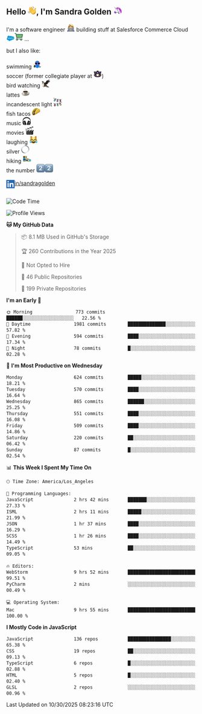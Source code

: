 ## Hello <img src="./static/emoji/wave.png" width="22" />, I'm Sandra Golden <img src="./static/emoji/unicorn-face.png" width="22" />

I'm a software engineer <img src="./static/emoji/female-technologist.png" width="22" /> building stuff at Salesforce Commerce Cloud <img src="./static/emoji/salesforce.png" width="22" /><img src="./static/emoji/commerce-cloud.png" width="22" />&nbsp;...

but I also like:<br/><br/>
swimming <img alt="swimming" src="./static/emoji/keep-swimming.png" width="22" /><br/>
soccer  (former collegiate player at <img src="./static/emoji/auburn.png" width="22" />)<br/>
bird watching <img src="./static/emoji/eagle.png" width="22" /><br/>
lattes <img src="./static/emoji/coffee.png" width="22" /><br/>
incandescent light <img src="./static/emoji/lights.png" width="22" /><br/>
fish tacos <img src="./static/emoji/taco.png" width="22" /><br/>
music <img src="./static/emoji/headphones.png" width="22" /><br/>
movies <img src="./static/emoji/movie-clapper.png" width="22" /><br/>
laughing <img src="./static/emoji/joy-cat.png" width="22" /><br/>
silver <img src="./static/emoji/silver-hoop.png" width="22" /><br/>
hiking <img src="./static/emoji/hiker.png" width="22" /><br/>
the number <img src="./static/emoji/two.png" width="22" /><img src="./static/emoji/two.png" width="22" />
<br/><br/>
<img align="left" alt="Sandra Golden | LinkedIn" width="22px" src="./static/emoji/linkedin.png" /> <a href="https://www.linkedin.com/in/sandragolden/">in/sandragolden</a>
<br/><br/>
<!--START_SECTION:waka-->
![Code Time](http://img.shields.io/badge/Code%20Time-1%2C474%20hrs%2039%20mins-blue)

![Profile Views](http://img.shields.io/badge/Profile%20Views-1-blue)

**🐱 My GitHub Data** 

> 📦 8.1 MB Used in GitHub's Storage 
 > 
> 🏆 260 Contributions in the Year 2025
 > 
> 🚫 Not Opted to Hire
 > 
> 📜 46 Public Repositories 
 > 
> 🔑 199 Private Repositories 
 > 
**I'm an Early 🐤** 

```text
🌞 Morning                773 commits         ██████░░░░░░░░░░░░░░░░░░░   22.56 % 
🌆 Daytime                1981 commits        ██████████████░░░░░░░░░░░   57.82 % 
🌃 Evening                594 commits         ████░░░░░░░░░░░░░░░░░░░░░   17.34 % 
🌙 Night                  78 commits          █░░░░░░░░░░░░░░░░░░░░░░░░   02.28 % 
```
📅 **I'm Most Productive on Wednesday** 

```text
Monday                   624 commits         █████░░░░░░░░░░░░░░░░░░░░   18.21 % 
Tuesday                  570 commits         ████░░░░░░░░░░░░░░░░░░░░░   16.64 % 
Wednesday                865 commits         ██████░░░░░░░░░░░░░░░░░░░   25.25 % 
Thursday                 551 commits         ████░░░░░░░░░░░░░░░░░░░░░   16.08 % 
Friday                   509 commits         ████░░░░░░░░░░░░░░░░░░░░░   14.86 % 
Saturday                 220 commits         ██░░░░░░░░░░░░░░░░░░░░░░░   06.42 % 
Sunday                   87 commits          █░░░░░░░░░░░░░░░░░░░░░░░░   02.54 % 
```


📊 **This Week I Spent My Time On** 

```text
🕑︎ Time Zone: America/Los_Angeles

💬 Programming Languages: 
JavaScript               2 hrs 42 mins       ███████░░░░░░░░░░░░░░░░░░   27.33 % 
ISML                     2 hrs 11 mins       █████░░░░░░░░░░░░░░░░░░░░   21.99 % 
JSON                     1 hr 37 mins        ████░░░░░░░░░░░░░░░░░░░░░   16.29 % 
SCSS                     1 hr 26 mins        ████░░░░░░░░░░░░░░░░░░░░░   14.49 % 
TypeScript               53 mins             ██░░░░░░░░░░░░░░░░░░░░░░░   09.05 % 

🔥 Editors: 
WebStorm                 9 hrs 52 mins       █████████████████████████   99.51 % 
PyCharm                  2 mins              ░░░░░░░░░░░░░░░░░░░░░░░░░   00.49 % 

💻 Operating System: 
Mac                      9 hrs 55 mins       █████████████████████████   100.00 % 
```

**I Mostly Code in JavaScript** 

```text
JavaScript               136 repos           ████████████████░░░░░░░░░   65.38 % 
CSS                      19 repos            ██░░░░░░░░░░░░░░░░░░░░░░░   09.13 % 
TypeScript               6 repos             █░░░░░░░░░░░░░░░░░░░░░░░░   02.88 % 
HTML                     5 repos             █░░░░░░░░░░░░░░░░░░░░░░░░   02.40 % 
GLSL                     2 repos             ░░░░░░░░░░░░░░░░░░░░░░░░░   00.96 % 
```




 Last Updated on 10/30/2025 08:23:16 UTC
<!--END_SECTION:waka-->
